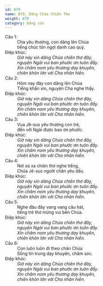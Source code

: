 ```yaml
---
id: 879
name: 879. Dâng Chúa Chiên Thơ
weight: 879
category: Dâng con
---
```

<dl><dt>Câu 1:</dt><dd data-verse="1">Cha yêu thương, con dâng lên Chúa <br/>tiếng chúc tôn ngợi danh cao quý. </dd><dt>Điệp khúc:</dt><dd data-chorus="1"><em>Giờ này xin dâng Chúa chiên thơ đây, <br/>nguyện Ngài vui ban phước ơn tuôn đầy. <br/>Xin chăm nom yêu thương dạy khuyên, <br/>chiên khôn lớn với Cha nhân hiền. </em></dd><dt>Câu 2:</dt><dd data-verse="2">Hôm nay đây con dâng lên Chúa <br/>Tiếng khẩn xin, nguyện Cha nghe thấy. </dd><dt>Điệp khúc:</dt><dd data-chorus="1"><em>Giờ này xin dâng Chúa chiên thơ đây, <br/>nguyện Ngài vui ban phước ơn tuôn đầy. <br/>Xin chăm nom yêu thương dạy khuyên, <br/>chiên khôn lớn với Cha nhân hiền. </em></dd><dt>Câu 3:</dt><dd data-verse="3">Vua Jê-sus yêu thương con trẻ, <br/>đến với Ngài được bao ơn phước. </dd><dt>Điệp khúc:</dt><dd data-chorus="1"><em>Giờ này xin dâng Chúa chiên thơ đây, <br/>nguyện Ngài vui ban phước ơn tuôn đầy. <br/>Xin chăm nom yêu thương dạy khuyên, <br/>chiên khôn lớn với Cha nhân hiền. </em></dd><dt>Câu 4:</dt><dd data-verse="4">Nơi xa xa chiên thơ nghe tiếng, <br/>Chúa Jê-sus người chăn yêu dấu. </dd><dt>Điệp khúc:</dt><dd data-chorus="1"><em>Giờ này xin dâng Chúa chiên thơ đây, <br/>nguyện Ngài vui ban phước ơn tuôn đầy. <br/>Xin chăm nom yêu thương dạy khuyên, <br/>chiên khôn lớn với Cha nhân hiền. </em></dd><dt>Câu 5:</dt><dd data-verse="5">Nghe đâu đây vang vang câu hát, <br/>tiếng trẻ thơ mừng vui bên Chúa. </dd><dt>Điệp khúc:</dt><dd data-chorus="1"><em>Giờ này xin dâng Chúa chiên thơ đây, <br/>nguyện Ngài vui ban phước ơn tuôn đầy. <br/>Xin chăm nom yêu thương dạy khuyên, <br/>chiên khôn lớn với Cha nhân hiền. </em></dd><dt>Câu 6:</dt><dd data-verse="6">Con luôn luôn đi theo chân Chúa <br/>Sống tín trung dạy khuyên, chăm sóc. </dd><dt>Điệp khúc:</dt><dd data-chorus="1"><em>Giờ này xin dâng Chúa chiên thơ đây, <br/>nguyện Ngài vui ban phước ơn tuôn đầy. <br/>Xin chăm nom yêu thương dạy khuyên, <br/>chiên khôn lớn với Cha nhân hiền. </em></dd></dl>
